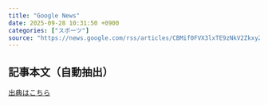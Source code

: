 ```yaml
---
title: "Google News"
date: 2025-09-28 10:31:50 +0900
categories: ["スポーツ"]
source: "https://news.google.com/rss/articles/CBMif0FVX3lxTE9zNkV2ZkxyZ0RlVWZtd01yTGhTVEhUUV90NllwYTRxMHNSLWdCbEFWa1dudTRnaTN2c3VZNWpQdWlheWZHdWg4ZHVqb2xfSnE1VVlLaE51cUs1R3BKd3RZeDN5Q2NYMEZORGVYVDBIMEE2UW5LMERpTlJOOV9sYlU?oc=5"
---
```


## 記事本文（自動抽出）
<body class="y0K44d EA71Tc" id="readabilityBody"></body>

[出典はこちら](https://news.google.com/rss/articles/CBMif0FVX3lxTE9zNkV2ZkxyZ0RlVWZtd01yTGhTVEhUUV90NllwYTRxMHNSLWdCbEFWa1dudTRnaTN2c3VZNWpQdWlheWZHdWg4ZHVqb2xfSnE1VVlLaE51cUs1R3BKd3RZeDN5Q2NYMEZORGVYVDBIMEE2UW5LMERpTlJOOV9sYlU?oc=5)
